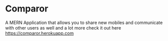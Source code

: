# Comparor
A MERN Application that allows you to share new mobiles and communicate with other users as well and a lot more
check it out here https://comparor.herokuapp.com
